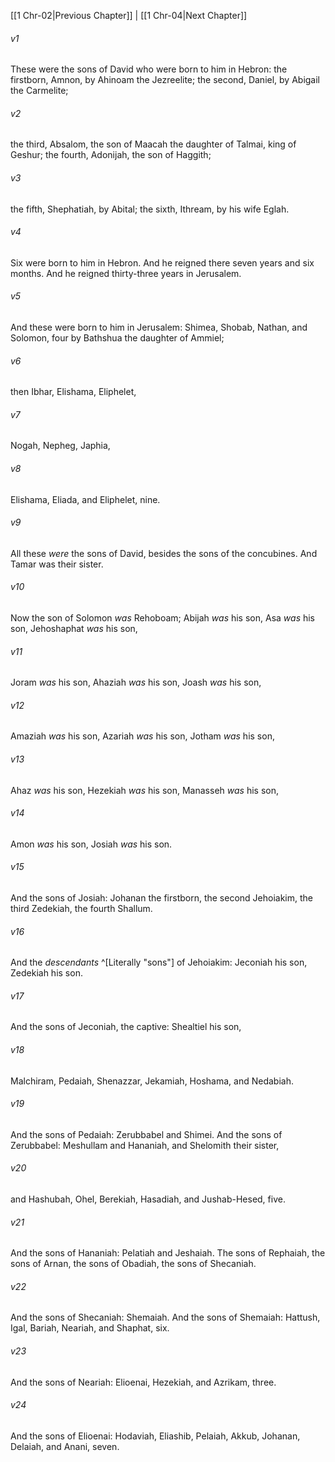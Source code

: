﻿---
aliases:
  - 1 Chronicles 3
---

[[1 Chr-02|Previous Chapter]] | [[1 Chr-04|Next Chapter]]

###### v1
These were the sons of David who were born to him in Hebron: the firstborn, Amnon, by Ahinoam the Jezreelite; the second, Daniel, by Abigail the Carmelite;

###### v2
the third, Absalom, the son of Maacah the daughter of Talmai, king of Geshur; the fourth, Adonijah, the son of Haggith;

###### v3
the fifth, Shephatiah, by Abital; the sixth, Ithream, by his wife Eglah.

###### v4
Six were born to him in Hebron. And he reigned there seven years and six months. And he reigned thirty-three years in Jerusalem.

###### v5
And these were born to him in Jerusalem: Shimea, Shobab, Nathan, and Solomon, four by Bathshua the daughter of Ammiel;

###### v6
then Ibhar, Elishama, Eliphelet,

###### v7
Nogah, Nepheg, Japhia,

###### v8
Elishama, Eliada, and Eliphelet, nine.

###### v9
All these _were_ the sons of David, besides the sons of the concubines. And Tamar was their sister.

###### v10
Now the son of Solomon _was_ Rehoboam; Abijah _was_ his son, Asa _was_ his son, Jehoshaphat _was_ his son,

###### v11
Joram _was_ his son, Ahaziah _was_ his son, Joash _was_ his son,

###### v12
Amaziah _was_ his son, Azariah _was_ his son, Jotham _was_ his son,

###### v13
Ahaz _was_ his son, Hezekiah _was_ his son, Manasseh _was_ his son,

###### v14
Amon _was_ his son, Josiah _was_ his son.

###### v15
And the sons of Josiah: Johanan the firstborn, the second Jehoiakim, the third Zedekiah, the fourth Shallum.

###### v16
And the _descendants_ ^[Literally "sons"] of Jehoiakim: Jeconiah his son, Zedekiah his son.

###### v17
And the sons of Jeconiah, the captive: Shealtiel his son,

###### v18
Malchiram, Pedaiah, Shenazzar, Jekamiah, Hoshama, and Nedabiah.

###### v19
And the sons of Pedaiah: Zerubbabel and Shimei. And the sons of Zerubbabel: Meshullam and Hananiah, and Shelomith their sister,

###### v20
and Hashubah, Ohel, Berekiah, Hasadiah, and Jushab-Hesed, five.

###### v21
And the sons of Hananiah: Pelatiah and Jeshaiah. The sons of Rephaiah, the sons of Arnan, the sons of Obadiah, the sons of Shecaniah.

###### v22
And the sons of Shecaniah: Shemaiah. And the sons of Shemaiah: Hattush, Igal, Bariah, Neariah, and Shaphat, six.

###### v23
And the sons of Neariah: Elioenai, Hezekiah, and Azrikam, three.

###### v24
And the sons of Elioenai: Hodaviah, Eliashib, Pelaiah, Akkub, Johanan, Delaiah, and Anani, seven.